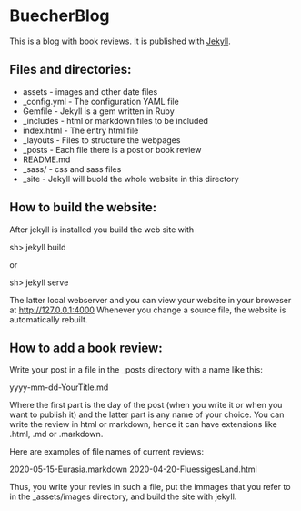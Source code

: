 # BuecherBlog

This is a blog with book reviews. It is published with
[Jekyll](https://jekyllrb.com).

## Files and directories:

- assets       - images and other date files 
- _config.yml  - The configuration YAML file
- Gemfile      - Jekyll is a gem written in Ruby
- _includes    - html or markdown files to be included
- index.html   - The entry html file
- _layouts     - Files to structure the webpages
- _posts       - Each file there is a post or book review
- README.md
- _sass/       - css and sass files
- _site        - Jekyll will buold the whole website in this directory


## How to build the website:

After jekyll is installed you build the web site with

sh> jekyll build

or

sh> jekyll serve

The latter local webserver and you can view your website in your broweser
at http://127.0.0.1:4000
Whenever you change a source file, the website is automatically rebuilt.

## How to add a book review:

Write your post in a file in the _posts directory with a name like this:

yyyy-mm-dd-YourTitle.md

Where the first part is the day of the post (when you write it or when you want to publish it) and the latter part is any name of your choice. You can write the review in html or markdown, hence it can have extensions like .html, .md or .markdown.

Here are examples of file names of current reviews:

2020-05-15-Eurasia.markdown
2020-04-20-FluessigesLand.html

Thus, you write your revies in such a file, put the immages that you refer to in the _assets/images directory, and build the site with jekyll.

